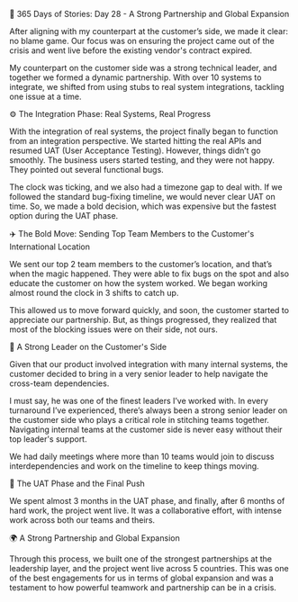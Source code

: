 🚀 365 Days of Stories: Day 28 - A Strong Partnership and Global Expansion

After aligning with my counterpart at the customer’s side, we made it clear: no blame game. Our focus was on ensuring the project came out of the crisis and went live before the existing vendor's contract expired.

My counterpart on the customer side was a strong technical leader, and together we formed a dynamic partnership. With over 10 systems to integrate, we shifted from using stubs to real system integrations, tackling one issue at a time.

⚙️ The Integration Phase: Real Systems, Real Progress

With the integration of real systems, the project finally began to function from an integration perspective. We started hitting the real APIs and resumed UAT (User Acceptance Testing). However, things didn’t go smoothly. The business users started testing, and they were not happy. They pointed out several functional bugs.

The clock was ticking, and we also had a timezone gap to deal with. If we followed the standard bug-fixing timeline, we would never clear UAT on time. So, we made a bold decision, which was expensive but the fastest option during the UAT phase.

✈️ The Bold Move: Sending Top Team Members to the Customer's International Location

We sent our top 2 team members to the customer’s location, and that’s when the magic happened. They were able to fix bugs on the spot and also educate the customer on how the system worked. We began working almost round the clock in 3 shifts to catch up.

This allowed us to move forward quickly, and soon, the customer started to appreciate our partnership. But, as things progressed, they realized that most of the blocking issues were on their side, not ours.

👥 A Strong Leader on the Customer's Side

Given that our product involved integration with many internal systems, the customer decided to bring in a very senior leader to help navigate the cross-team dependencies.

I must say, he was one of the finest leaders I’ve worked with. In every turnaround I’ve experienced, there’s always been a strong senior leader on the customer side who plays a critical role in stitching teams together. Navigating internal teams at the customer side is never easy without their top leader's support.

We had daily meetings where more than 10 teams would join to discuss interdependencies and work on the timeline to keep things moving.

💪 The UAT Phase and the Final Push

We spent almost 3 months in the UAT phase, and finally, after 6 months of hard work, the project went live. It was a collaborative effort, with intense work across both our teams and theirs.

🌍 A Strong Partnership and Global Expansion

Through this process, we built one of the strongest partnerships at the leadership layer, and the project went live across 5 countries. This was one of the best engagements for us in terms of global expansion and was a testament to how powerful teamwork and partnership can be in a crisis.